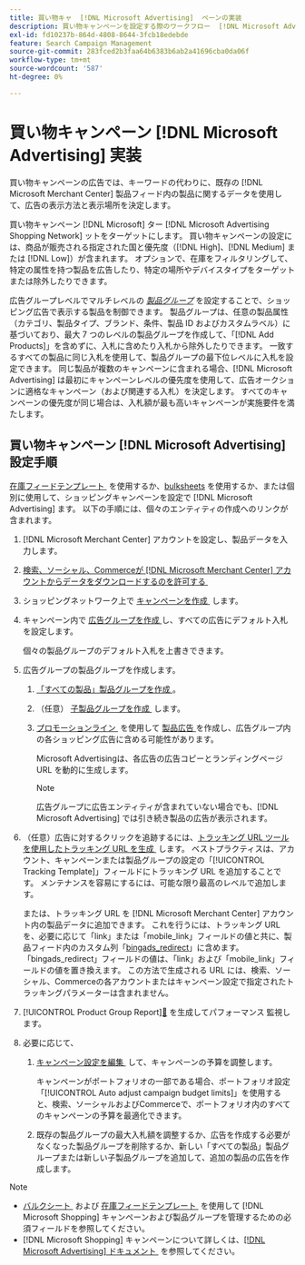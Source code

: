 ```yaml
---
title: 買い物キャ  [!DNL Microsoft Advertising]  ペーンの実装
description: 買い物キャンペーンを設定する際のワークフロー  [!DNL Microsoft Advertising]  ついて説明します。
exl-id: fd10237b-864d-4808-8644-3fcb18edebde
feature: Search Campaign Management
source-git-commit: 283fced2b3faa64b6383b6ab2a41696cba0da06f
workflow-type: tm+mt
source-wordcount: '587'
ht-degree: 0%

---
```


# 買い物キャンペーン [!DNL Microsoft Advertising] 実装

買い物キャンペーンの広告では、キーワードの代わりに、既存の [!DNL Microsoft Merchant Center] 製品フィード内の製品に関するデータを使用して、広告の表示方法と表示場所を決定します。

買い物キャンペーン [!DNL Microsoft] ター [!DNL Microsoft Advertising Shopping Network] ットをターゲットにします。 買い物キャンペーンの設定には、商品が販売される指定された国と優先度（[!DNL High]、[!DNL Medium] または [!DNL Low]）が含まれます。 オプションで、在庫をフィルタリングして、特定の属性を持つ製品を広告したり、特定の場所やデバイスタイプをターゲットまたは除外したりできます。

広告グループレベルでマルチレベルの *[製品グループ](/help/search-social-commerce/campaign-management/campaigns/product-group-about.md)* を設定することで、ショッピング広告で表示する製品を制御できます。 製品グループは、任意の製品属性（カテゴリ、製品タイプ、ブランド、条件、製品 ID およびカスタムラベル）に基づいており、最大 7 つのレベルの製品グループを作成して、「[!DNL Add Products]」を含めずに、入札に含めたり入札から除外したりできます。 一致するすべての製品に同じ入札を使用して、製品グループの最下位レベルに入札を設定できます。 同じ製品が複数のキャンペーンに含まれる場合、[!DNL Microsoft Advertising] は最初にキャンペーンレベルの優先度を使用して、広告オークションに適格なキャンペーン（および関連する入札）を決定します。 すべてのキャンペーンの優先度が同じ場合は、入札額が最も高いキャンペーンが実施要件を満たします。

## 買い物キャンペーン [!DNL Microsoft Advertising] 設定手順

[&#x200B; 在庫フィードテンプレート &#x200B;](/help/search-social-commerce/campaign-management/inventory-feeds/inventory-feeds-about.md) を使用するか、[bulksheets](/help/search-social-commerce/campaign-management/bulksheets/bulksheet-about.md) を使用するか、または個別に使用して、ショッピングキャンペーンを設定で [!DNL Microsoft Advertising] ます。 以下の手順には、個々のエンティティの作成へのリンクが含まれます。

1. [!DNL Microsoft Merchant Center] アカウントを設定し、製品データを入力します。

1. [&#x200B; 検索、ソーシャル、Commerceが  [!DNL Microsoft Merchant Center]  アカウントからデータをダウンロードするのを許可する &#x200B;](/help/search-social-commerce/campaign-management/accounts/merchant-account-manage.md)

1. ショッピングネットワーク上で [&#x200B; キャンペーンを作成 &#x200B;](/help/search-social-commerce/campaign-management/campaigns/campaign-manage.md) します。

1. キャンペーン内で [&#x200B; 広告グループを作成 &#x200B;](/help/search-social-commerce/campaign-management/campaigns/ad-group-manage.md) し、すべての広告にデフォルト入札を設定します。

   個々の製品グループのデフォルト入札を上書きできます。

1. 広告グループの製品グループを作成します。

   1. [&#x200B; 「すべての製品」製品グループを作成 &#x200B;](/help/search-social-commerce/campaign-management/campaigns/product-group-manage.md)。

   1. （任意） [&#x200B; 子製品グループを作成 &#x200B;](/help/search-social-commerce/campaign-management/campaigns/product-group-manage.md) します。

   1. [&#x200B; プロモーションライン &#x200B;](/help/search-social-commerce/campaign-management/campaigns/ad-manage.md) を使用して [&#x200B; 製品広告 &#x200B;](/help/search-social-commerce/campaign-management/campaigns/product-group-settings-microsoft.md) を作成し、広告グループ内の各ショッピング広告に含める可能性があります。

      Microsoft Advertisingは、各広告の広告コピーとランディングページ URL を動的に生成します。

      >[!NOTE]
      >
      >広告グループに広告エンティティが含まれていない場合でも、[!DNL Microsoft Advertising] では引き続き製品の広告が表示されます。

1. （任意）広告に対するクリックを追跡するには、[&#x200B; トラッキング URL ツールを使用したトラッキング URL を生成 &#x200B;](/help/search-social-commerce/tools/click-tracking-url-generate.md) します。 ベストプラクティスは、アカウント、キャンペーンまたは製品グループの設定の「[!UICONTROL Tracking Template]」フィールドにトラッキング URL を追加することです。 メンテナンスを容易にするには、可能な限り最高のレベルで追加します。

   または、トラッキング URL を [!DNL Microsoft Merchant Center] アカウント内の製品データに追加できます。 これを行うには、トラッキング URL を、必要に応じて「link」または「mobile_link」フィールドの値と共に、製品フィード内のカスタム列「[bingads_redirect](https://help.ads.microsoft.com/#apex/3/en/51084)」に含めます。 「bingads_redirect」フィールドの値は、「link」および「mobile_link」フィールドの値を置き換えます。 この方法で生成される URL には、検索、ソーシャル、Commerceの各アカウントまたはキャンペーン設定で指定されたトラッキングパラメーターは含まれません。

1. [!UICONTROL Product Group Report][&#128279;](/help/search-social-commerce/reports/management/basic-advanced/basic-advanced-report-generate.md) を生成してパフォーマンス  監視します。

1. 必要に応じて、

   1. [&#x200B; キャンペーン設定を編集 &#x200B;](/help/search-social-commerce/campaign-management/campaigns/campaign-manage.md) して、キャンペーンの予算を調整します。

      キャンペーンがポートフォリオの一部である場合、ポートフォリオ設定「[!UICONTROL Auto adjust campaign budget limits]」を使用すると、検索、ソーシャルおよびCommerceで、ポートフォリオ内のすべてのキャンペーンの予算を最適化できます。

   1. 既存の製品グループの最大入札額を調整するか、広告を作成する必要がなくなった製品グループを削除するか、新しい「すべての製品」製品グループまたは新しい子製品グループを追加して、追加の製品の広告を作成します。

>[!NOTE]
>
>* [&#x200B; バルクシート &#x200B;](/help/search-social-commerce/campaign-management/bulksheets/bulksheet-data-formats/bulksheet-data-microsoft.md) および [&#x200B; 在庫フィードテンプレート &#x200B;](/help/search-social-commerce/campaign-management/inventory-feeds/ad-templates/template-microsoft-shopping.md) を使用して [!DNL Microsoft Shopping] キャンペーンおよび製品グループを管理するための必須フィールドを参照してください。
>* [!DNL Microsoft Shopping] キャンペーンについて詳しくは、[[!DNL Microsoft Advertising]  ドキュメント &#x200B;](https://help.ads.microsoft.com/#apex/3/en/50903) を参照してください。
